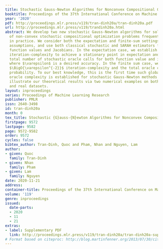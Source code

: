 ```yaml
---
title: Stochastic Gauss-Newton Algorithms for Nonconvex Compositional Optimization
booktitle: Proceedings of the 37th International Conference on Machine Learning
year: '2020'
pdf: http://proceedings.mlr.press/v119/tran-dinh20a/tran-dinh20a.pdf
url: http://proceedings.mlr.press/v119/trandinh20a.html
abstract: We develop two new stochastic Gauss-Newton algorithms for solving a class
  of non-convex stochastic compositional optimization problems frequently arising
  in practice. We consider both the expectation and finite-sum settings under standard
  assumptions, and use both classical stochastic and SARAH estimators for approximating
  function values and Jacobians. In the expectation case, we establish $\BigO{\varepsilon^{-2}}$
  iteration-complexity to achieve a stationary point in expectation and estimate the
  total number of stochastic oracle calls for both function value and its Jacobian,
  where $\varepsilon$ is a desired accuracy. In the finite sum case, we also estimate
  $\BigO{\varepsilon^{-2}}$ iteration-complexity and the total oracle calls with high
  probability. To our best knowledge, this is the first time such global stochastic
  oracle complexity is established for stochastic Gauss-Newton methods. Finally, we
  illustrate our theoretical results via two numerical examples on both synthetic
  and real datasets.
layout: inproceedings
series: Proceedings of Machine Learning Research
publisher: PMLR
issn: 2640-3498
id: tran-dinh20a
month: 0
tex_title: Stochastic {G}auss-{N}ewton Algorithms for Nonconvex Compositional Optimization
firstpage: 9572
lastpage: 9582
page: 9572-9582
order: 9572
cycles: false
bibtex_author: Tran-Dinh, Quoc and Pham, Nhan and Nguyen, Lam
author:
- given: Quoc
  family: Tran-Dinh
- given: Nhan
  family: Pham
- given: Lam
  family: Nguyen
date: 2020-11-21
address: 
container-title: Proceedings of the 37th International Conference on Machine Learning
volume: '119'
genre: inproceedings
issued:
  date-parts:
  - 2020
  - 11
  - 21
extras:
- label: Supplementary PDF
  link: http://proceedings.mlr.press/v119/tran-dinh20a/tran-dinh20a-supp.pdf
# Format based on citeproc: http://blog.martinfenner.org/2013/07/30/citeproc-yaml-for-bibliographies/
---
```

